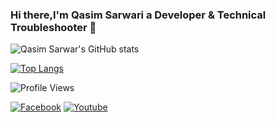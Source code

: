 ### Hi there,I'm Qasim Sarwari a Developer & Technical Troubleshooter 👋

<!--
**Qasim345/Qasim345** is a ✨ _special_ ✨ repository because its `README.md` (this file) appears on your GitHub profile.

Here are some ideas to get you started:

- 🔭 I’m currently working on Flutter
- 🌱 I’m currently learning Flutter/Java/PHP/JavaScript
- 👯 I’m looking to collaborate on FHTML/CSS/JS/PHP
- 🤔 I’m looking for help with my friends
- 💬 Ask me about HTML/CSS/JS/PHP
- 📫 How to reach me: qasimsarwrai2020@gmail.com
- 😄 Pronouns: ...
- ⚡ Fun fact: Never stop learning!
-->
![Qasim Sarwar's GitHub stats](https://github-readme-stats.vercel.app/api?username=Qasim345&theme=dracula&include_all_commits=true&count_private=true&hide_border=true)

[![Top Langs](https://github-readme-stats.vercel.app/api/top-langs/?username=Qasim345&layout=compact&theme=dracula&count_private=true&hide_border=true&langs_count=6&include_all_commits=true&hide=blade)](https://github.com/anuraghazra/github-readme-stats)

![Profile Views](https://komarev.com/ghpvc/?username=Qasim345&label=Profile%20views&color=0e75b6&style=flat)

[![Facebook](https://img.shields.io/badge/Facebook-1877F2?style=for-the-badge&logo=facebook&logoColor=white)](https://www.facebook.com/qasim.sarwari.10)
[![Youtube](https://img.shields.io/badge/Youtube-D14836?style=for-the-badge&logo=youtube&logoColor=white)](https://www.youtube.com/channel/UCRyEaWppR-X0AfXR6gFxbWw)
